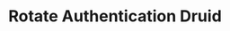 ---
title: Rotate Authentication Druid
menu:
  docs_{{ .version }}:
    identifier: guides-druid-rotate-auth
    name: Rotate Authentication
    parent: guides-druid
    weight: 130
menu_name: docs_{{ .version }}
---